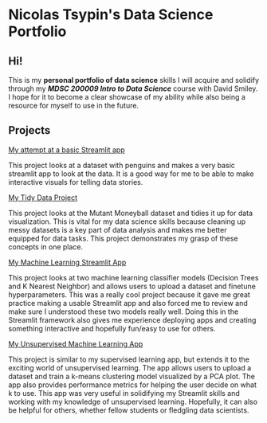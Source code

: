 # Nicolas Tsypin's Data Science Portfolio

## Hi! 

This is my **personal portfolio of data science** skills I will acquire and solidify through my ***MDSC 200009 Intro to Data Science*** course with David Smiley. I hope for it to become a clear showcase of my ability while also being a resource for myself to use in the future.

## Projects

[My attempt at a basic Streamlit app](https://github.com/nicolastsypin/TSYPIN-data-science-portfolio/tree/main/Portfolio-Updates/basic_streamlit_app)   

This project looks at a dataset with penguins and makes a very basic streamlit app to look at the data. It is a good way for me to be able to make interactive visuals for telling data stories.


[My Tidy Data Project](https://github.com/nicolastsypin/TSYPIN-data-science-portfolio/tree/main/Portfolio-Updates/TidyData-Project)

This project looks at the Mutant Moneyball dataset and tidies it up for data visualization. This is vital for my data science skills because cleaning up messy datasets is a key part of data analysis and makes me better equipped for data tasks. This project demonstrates my grasp of these concepts in one place. 


[My Machine Learning Streamlit App](https://github.com/nicolastsypin/TSYPIN-data-science-portfolio/tree/main/Portfolio-Updates/MLStreamlitApp)

This project looks at two machine learning classifier models (Decision Trees and K Nearest Neighbor) and allows users to upload a dataset and finetune hyperparameters. This was a really cool project because it gave me great practice making a usable Streamlit app and also forced me to review and make sure I understood these two models really well. Doing this in the Streamlit framework also gives me experience deploying apps and creating something interactive and hopefully fun/easy to use for others. 

[My Unsupervised Machine Learning App](https://github.com/nicolastsypin/TSYPIN-data-science-portfolio/tree/main/Portfolio-Updates/MLUnsupervisedApp)

This project is similar to my supervised learning app, but extends it to the exciting world of unsupervised learning. The app allows users to upload a dataset and train a k-means clustering model visualized by a PCA plot. The app also provides performance metrics for helping the user decide on what k to use. This app was very useful in solidifying my Streamlit skills and working with my knowledge of unsupervised learning. Hopefully, it can also be helpful for others, whether fellow students or fledgling data scientists. 
